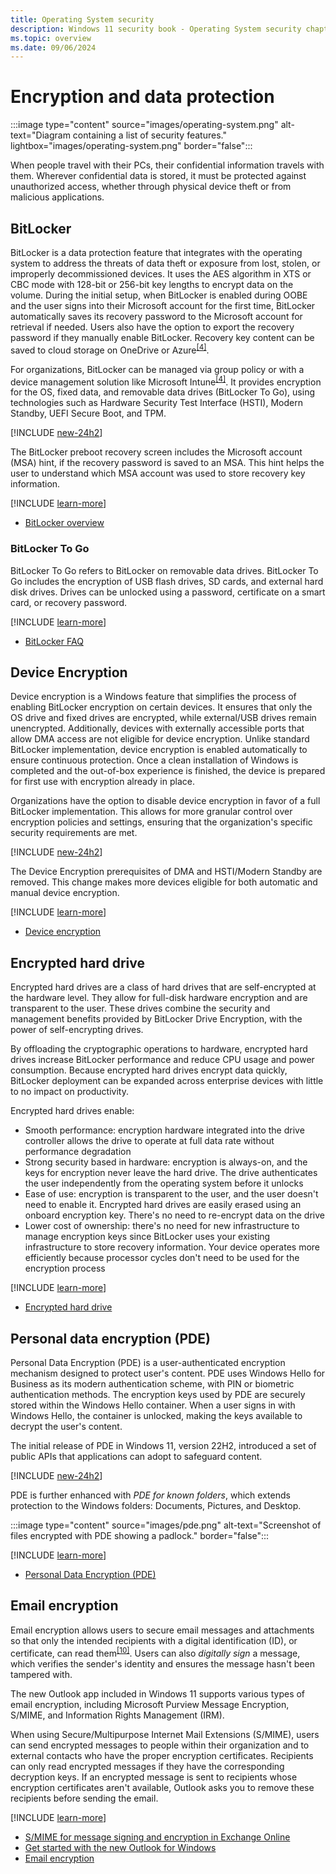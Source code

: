 ```yaml
---
title: Operating System security
description: Windows 11 security book - Operating System security chapter.
ms.topic: overview
ms.date: 09/06/2024
---
```


# Encryption and data protection

:::image type="content" source="images/operating-system.png" alt-text="Diagram containing a list of security features." lightbox="images/operating-system.png" border="false":::

When people travel with their PCs, their confidential information travels with them. Wherever confidential data is stored, it must be protected against unauthorized access, whether through physical device theft or from malicious applications.

## BitLocker

BitLocker is a data protection feature that integrates with the operating system to address the threats of data theft or exposure from lost, stolen, or improperly decommissioned devices. It uses the AES algorithm in XTS or CBC mode with 128-bit or 256-bit key lengths to encrypt data on the volume. During the initial setup, when BitLocker is enabled during OOBE and the user signs into their Microsoft account for the first time, BitLocker automatically saves its recovery password to the Microsoft account for retrieval if needed. Users also have the option to export the recovery password if they manually enable BitLocker. Recovery key content can be saved to cloud storage on OneDrive or Azure<sup>[\[4\]](conclusion.md#footnote4)</sup>.

For organizations, BitLocker can be managed via group policy or with a device management solution like Microsoft Intune<sup>[\[4\]](conclusion.md#footnote4)</sup>. It provides encryption for the OS, fixed data, and removable data drives (BitLocker To Go), using technologies such as Hardware Security Test Interface (HSTI), Modern Standby, UEFI Secure Boot, and TPM.

[!INCLUDE [new-24h2](includes/new-24h2.md)]

The BitLocker preboot recovery screen includes the Microsoft account (MSA) hint, if the recovery password is saved to an MSA. This hint helps the user to understand which MSA account was used to store recovery key information.

[!INCLUDE [learn-more](includes/learn-more.md)]

- [BitLocker overview](../operating-system-security/data-protection/bitlocker/index.md)

### BitLocker To Go

BitLocker To Go refers to BitLocker on removable data drives. BitLocker To Go includes the encryption of USB flash drives, SD cards, and external hard disk drives. Drives can be unlocked using a password, certificate on a smart card, or recovery password.

[!INCLUDE [learn-more](includes/learn-more.md)]

- [BitLocker FAQ](../operating-system-security/data-protection/bitlocker/faq.yml)

## Device Encryption

Device encryption is a Windows feature that simplifies the process of enabling BitLocker encryption on certain devices. It ensures that only the OS drive and fixed drives are encrypted, while external/USB drives remain unencrypted. Additionally, devices with externally accessible ports that allow DMA access are not eligible for device encryption. Unlike standard BitLocker implementation, device encryption is enabled automatically to ensure continuous protection. Once a clean installation of Windows is completed and the out-of-box experience is finished, the device is prepared for first use with encryption already in place.

Organizations have the option to disable device encryption in favor of a full BitLocker implementation. This allows for more granular control over encryption policies and settings, ensuring that the organization's specific security requirements are met.

[!INCLUDE [new-24h2](includes/new-24h2.md)]

The Device Encryption prerequisites of DMA and HSTI/Modern Standby are removed. This change makes more devices eligible for both automatic and manual device encryption.

[!INCLUDE [learn-more](includes/learn-more.md)]

- [Device encryption](../operating-system-security/data-protection/bitlocker/index.md#device-encryption)

## Encrypted hard drive

Encrypted hard drives are a class of hard drives that are self-encrypted at the hardware level. They allow for full-disk hardware encryption and are transparent to the user. These drives combine the security and management benefits provided by BitLocker Drive Encryption, with the power of self-encrypting drives.

By offloading the cryptographic operations to hardware, encrypted hard drives increase BitLocker performance and reduce CPU usage and power consumption. Because encrypted hard drives encrypt data quickly, BitLocker deployment can be expanded across enterprise devices with little to no impact on productivity.

Encrypted hard drives enable:

- Smooth performance: encryption hardware integrated into the drive controller allows the drive to operate at full data rate without performance degradation
- Strong security based in hardware: encryption is always-on, and the keys for encryption never leave the hard drive. The drive authenticates the user independently from the operating system before it unlocks
- Ease of use: encryption is transparent to the user, and the user doesn't need to enable it. Encrypted hard drives are easily erased using an onboard encryption key. There's no need to re-encrypt data on the drive
- Lower cost of ownership: there's no need for new infrastructure to manage encryption keys since BitLocker uses your existing infrastructure to store recovery information. Your device operates more efficiently because processor cycles don't need to be used for the encryption process

[!INCLUDE [learn-more](includes/learn-more.md)]

- [Encrypted hard drive](../operating-system-security/data-protection/encrypted-hard-drive.md)

## Personal data encryption (PDE)

Personal Data Encryption (PDE) is a user-authenticated encryption mechanism designed to protect user's content. PDE uses Windows Hello for Business as its modern authentication scheme, with PIN or biometric authentication methods. The encryption keys used by PDE are securely stored within the Windows Hello container. When a user signs in with Windows Hello, the container is unlocked, making the keys available to decrypt the user's content.

The initial release of PDE in Windows 11, version 22H2, introduced a set of public APIs that applications can adopt to safeguard content.

[!INCLUDE [new-24h2](includes/new-24h2.md)]

PDE is further enhanced with *PDE for known folders*, which extends protection to the Windows folders: Documents, Pictures, and Desktop.

:::image type="content" source="images/pde.png" alt-text="Screenshot of files encrypted with PDE showing a padlock." border="false":::

[!INCLUDE [learn-more](includes/learn-more.md)]

- [Personal Data Encryption (PDE)](../operating-system-security/data-protection/personal-data-encryption/index.md)

## Email encryption

Email encryption allows users to secure email messages and attachments so that only the intended recipients with a digital identification (ID), or certificate, can read them<sup>[\[10\]](conclusion.md#footnote10)</sup>. Users can also *digitally sign* a message, which verifies the sender's identity and ensures the message hasn't been tampered with.

The new Outlook app included in Windows 11 supports various types of email encryption, including Microsoft Purview Message Encryption, S/MIME, and Information Rights Management (IRM).

When using Secure/Multipurpose Internet Mail Extensions (S/MIME), users can send encrypted messages to people within their organization and to external contacts who have the proper encryption certificates. Recipients can only read encrypted messages if they have the corresponding decryption keys. If an encrypted message is sent to recipients whose encryption certificates aren't available, Outlook asks you to remove these recipients before sending the email.

[!INCLUDE [learn-more](includes/learn-more.md)]

- [S/MIME for message signing and encryption in Exchange Online](/exchange/security-and-compliance/smime-exo/smime-exo)
- [Get started with the new Outlook for Windows](https://support.microsoft.com/topic/656bb8d9-5a60-49b2-a98b-ba7822bc7627)
- [Email encryption](/purview/email-encryption)
